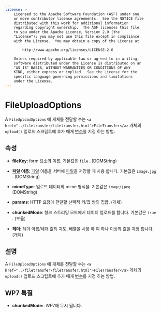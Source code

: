 ```yaml
---
license: >
    Licensed to the Apache Software Foundation (ASF) under one
    or more contributor license agreements.  See the NOTICE file
    distributed with this work for additional information
    regarding copyright ownership.  The ASF licenses this file
    to you under the Apache License, Version 2.0 (the
    "License"); you may not use this file except in compliance
    with the License.  You may obtain a copy of the License at

        http://www.apache.org/licenses/LICENSE-2.0

    Unless required by applicable law or agreed to in writing,
    software distributed under the License is distributed on an
    "AS IS" BASIS, WITHOUT WARRANTIES OR CONDITIONS OF ANY
    KIND, either express or implied.  See the License for the
    specific language governing permissions and limitations
    under the License.
---
```


# FileUploadOptions

A `FileUploadOptions` 에 개체를 전달할 수는 `<a href="../filetransfer/filetransfer.html">FileTransfer</a>` 개체의 `upload()` 업로드 스크립트에 추가 매개 <a href="../../../plugin_ref/spec.html">변수</a>를 지정 하는 방법.

## 속성

*   **fileKey**: form 요소의 이름. 기본값은 `file` . (DOMString)

*   **<a href="../fileobj/fileobj.html">파일</a> 이름**: <a href="../fileobj/fileobj.html">파일</a> 이름을 서버에 <a href="../fileobj/fileobj.html">파일</a>을 저장할 때 사용 합니다. 기본값은 `image.jpg` . (DOMString)

*   **mimeType**: 업로드 데이터의 mime 형식을. 기본값은 `image/jpeg` . (DOMString)

*   **params**: HTTP 요청에 전달할 선택적 키/값 쌍의 집합. (개체)

*   **chunkedMode**: 청크 스트리밍 모드에서 데이터 업로드를 합니다. 기본값은 `true` . (부울)

*   **헤더**: 헤더 이름/헤더 값의 지도. 배열을 사용 하 여 하나 이상의 값을 지정 합니다. (개체)

## 설명

A `FileUploadOptions` 에 개체를 전달할 수는 `<a href="../filetransfer/filetransfer.html">FileTransfer</a>` 개체의 `upload()` 업로드 스크립트에 추가 매개 <a href="../../../plugin_ref/spec.html">변수</a>를 지정 하는 방법.

## WP7 특질

*   **chunkedMode:**: WP7에 무시 됩니다.